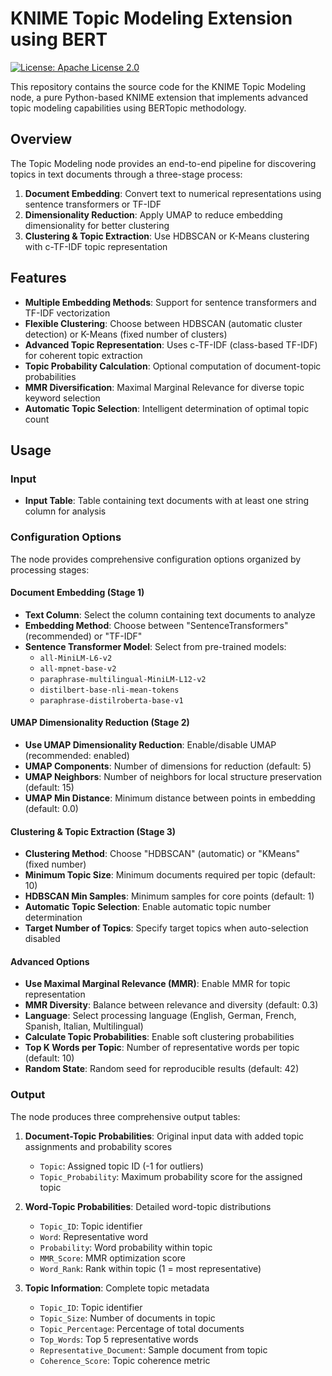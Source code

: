 # KNIME Topic Modeling Extension using BERT
[![License: Apache License 2.0](https://img.shields.io/badge/license-Apache%202-blue.svg)](https://www.apache.org/licenses/LICENSE-2.0)

This repository contains the source code for the KNIME Topic Modeling node, a pure Python-based KNIME extension that implements advanced topic modeling capabilities using BERTopic methodology.

## Overview

The Topic Modeling node provides an end-to-end pipeline for discovering topics in text documents through a three-stage process:
1. **Document Embedding**: Convert text to numerical representations using sentence transformers or TF-IDF
2. **Dimensionality Reduction**: Apply UMAP to reduce embedding dimensionality for better clustering
3. **Clustering & Topic Extraction**: Use HDBSCAN or K-Means clustering with c-TF-IDF topic representation

## Features

- **Multiple Embedding Methods**: Support for sentence transformers and TF-IDF vectorization
- **Flexible Clustering**: Choose between HDBSCAN (automatic cluster detection) or K-Means (fixed number of clusters)
- **Advanced Topic Representation**: Uses c-TF-IDF (class-based TF-IDF) for coherent topic extraction
- **Topic Probability Calculation**: Optional computation of document-topic probabilities
- **MMR Diversification**: Maximal Marginal Relevance for diverse topic keyword selection
- **Automatic Topic Selection**: Intelligent determination of optimal topic count

## Usage

### Input
- **Input Table**: Table containing text documents with at least one string column for analysis

### Configuration Options

The node provides comprehensive configuration options organized by processing stages:

#### Document Embedding (Stage 1)
- **Text Column**: Select the column containing text documents to analyze
- **Embedding Method**: Choose between "SentenceTransformers" (recommended) or "TF-IDF"
- **Sentence Transformer Model**: Select from pre-trained models:
  - `all-MiniLM-L6-v2`
  - `all-mpnet-base-v2`
  - `paraphrase-multilingual-MiniLM-L12-v2`
  - `distilbert-base-nli-mean-tokens`
  - `paraphrase-distilroberta-base-v1`

#### UMAP Dimensionality Reduction (Stage 2)
- **Use UMAP Dimensionality Reduction**: Enable/disable UMAP (recommended: enabled)
- **UMAP Components**: Number of dimensions for reduction (default: 5)
- **UMAP Neighbors**: Number of neighbors for local structure preservation (default: 15)
- **UMAP Min Distance**: Minimum distance between points in embedding (default: 0.0)

#### Clustering & Topic Extraction (Stage 3)
- **Clustering Method**: Choose "HDBSCAN" (automatic) or "KMeans" (fixed number)
- **Minimum Topic Size**: Minimum documents required per topic (default: 10)
- **HDBSCAN Min Samples**: Minimum samples for core points (default: 1)
- **Automatic Topic Selection**: Enable automatic topic number determination
- **Target Number of Topics**: Specify target topics when auto-selection disabled

#### Advanced Options
- **Use Maximal Marginal Relevance (MMR)**: Enable MMR for topic representation
- **MMR Diversity**: Balance between relevance and diversity (default: 0.3)
- **Language**: Select processing language (English, German, French, Spanish, Italian, Multilingual)
- **Calculate Topic Probabilities**: Enable soft clustering probabilities
- **Top K Words per Topic**: Number of representative words per topic (default: 10)
- **Random State**: Random seed for reproducible results (default: 42)

### Output
The node produces three comprehensive output tables:

1. **Document-Topic Probabilities**: Original input data with added topic assignments and probability scores
   - `Topic`: Assigned topic ID (-1 for outliers)
   - `Topic_Probability`: Maximum probability score for the assigned topic

2. **Word-Topic Probabilities**: Detailed word-topic distributions
   - `Topic_ID`: Topic identifier
   - `Word`: Representative word
   - `Probability`: Word probability within topic
   - `MMR_Score`: MMR optimization score
   - `Word_Rank`: Rank within topic (1 = most representative)

3. **Topic Information**: Complete topic metadata
   - `Topic_ID`: Topic identifier
   - `Topic_Size`: Number of documents in topic
   - `Topic_Percentage`: Percentage of total documents
   - `Top_Words`: Top 5 representative words
   - `Representative_Document`: Sample document from topic
   - `Coherence_Score`: Topic coherence metric